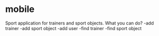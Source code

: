 # mobile
Sport application for trainers and sport objects.
What you can do?
  -add trainer
  -add sport object
  -add user
  -find trainer
  -find sport object
